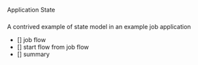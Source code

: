 Application State
#####
A contrived example of state model in an example job application
 - [] job flow
 - [] start flow from job flow
 - [] summary
